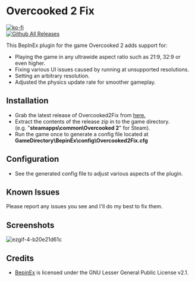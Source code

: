 # Overcooked 2 Fix
[![ko-fi](https://ko-fi.com/img/githubbutton_sm.svg)](https://ko-fi.com/W7W01UAI9)</br>
[![Github All Releases](https://img.shields.io/github/downloads/Lyall/Overcooked2Fix/total.svg)]()

This BepInEx plugin for the game Overcooked 2 adds support for:
- Playing the game in any ultrawide aspect ratio such as 21:9, 32:9 or even higher.
- Fixing various UI issues caused by running at unsupported resolutions.
- Setting an arbitrary resolution.
- Adjusted the physics update rate for smoother gameplay.

## Installation
- Grab the latest release of Overcooked2Fix from [here.](https://github.com/Lyall/Overcooked2Fix/releases)
- Extract the contents of the release zip in to the game directory.<br />(e.g. "**steamapps\common\Overcooked 2**" for Steam).
- Run the game once to generate a config file located at **GameDirectory\BepinEx\config\Overcooked2Fix.cfg**

## Configuration
- See the generated config file to adjust various aspects of the plugin.

## Known Issues
Please report any issues you see and I'll do my best to fix them.

## Screenshots
![ezgif-4-b20e21d61c](https://user-images.githubusercontent.com/695941/168957108-a8736c1d-2189-4f12-88fe-f7b396c443eb.gif)

## Credits
- [BepinEx](https://github.com/BepInEx/BepInEx) is licensed under the GNU Lesser General Public License v2.1.
